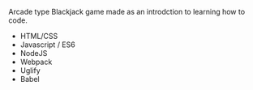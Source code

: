 Arcade type Blackjack game made as an introdction to learning how to code. 

- HTML/CSS
- Javascript / ES6
- NodeJS
- Webpack
- Uglify
- Babel
